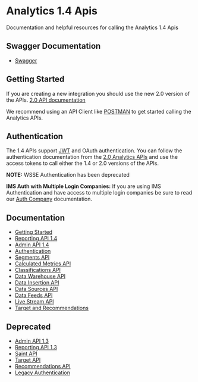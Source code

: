 Analytics 1.4 Apis
=====
Documentation and helpful resources for calling the Analytics 1.4 Apis

Swagger Documentation
----
* [Swagger](https://adobedocs.github.io/analytics-1.4-apis/swagger-docs.html)

Getting Started
----
If you are creating a new integration you should use the new 2.0 version of the APIs. [2.0 API documentation](https://github.com/AdobeDocs/analytics-2.0-apis)

We recommend using an API Client like [POSTMAN](https://www.getpostman.com/) to get started calling the Analytics APIs.

Authentication
-----
The 1.4 APIs support [JWT](https://github.com/AdobeDocs/analytics-2.0-apis/blob/master/jwt.md) and OAuth authentication. You can follow the authentication documentation from the [2.0 Analytics APIs](https://github.com/AdobeDocs/analytics-2.0-apis/blob/master/README.md#authentication) and use the access tokens to call either the 1.4 or 2.0 versions of the APIs.

**NOTE:** WSSE Authentication has been deprecated

**IMS Auth with Multiple Login Companies:** 
If you are using IMS Authentication and have access to multiple login companies be sure to read our [Auth Company](https://github.com/AdobeDocs/analytics-1.4-apis/blob/master/docs/authentication/auth_company.md) documentation. 

Documentation
----
* [Getting Started](https://github.com/Adobe-Experience-Cloud/analytics-1.4-apis/blob/master/docs/getting-started/getting-started-2.md#getting-started)
* [Reporting API 1.4](https://github.com/Adobe-Experience-Cloud/analytics-1.4-apis/blob/master/docs/reporting-api/index.md)
* [Admin API 1.4](https://github.com/Adobe-Experience-Cloud/analytics-1.4-apis/blob/master/docs/admin-api/index.md) 
* [Authentication](https://github.com/AdobeDocs/analytics-2.0-apis/blob/master/README.md#authentication)
* [Segments API](https://github.com/Adobe-Experience-Cloud/analytics-1.4-apis/blob/master/docs/segments-api/index.md)
* [Calculated Metrics API](https://github.com/Adobe-Experience-Cloud/analytics-1.4-apis/blob/master/docs/calc-metrics-api/index.md)
* [Classifications API](https://github.com/Adobe-Experience-Cloud/analytics-1.4-apis/blob/master/docs/classifications-api/index.md)
* [Data Warehouse API](https://github.com/Adobe-Experience-Cloud/analytics-1.4-apis/blob/master/docs/data-warehouse-api/index.md)
* [Data Insertion API](https://github.com/Adobe-Experience-Cloud/analytics-1.4-apis/blob/master/docs/data-insertion-api/index.md)
* [Data Sources API](https://github.com/Adobe-Experience-Cloud/analytics-1.4-apis/blob/master/docs/data-sources-api/index.md)
* [Data Feeds API](https://github.com/Adobe-Experience-Cloud/analytics-1.4-apis/blob/master/docs/data-feeds-api/index.md)
* [Live Stream API](https://github.com/Adobe-Experience-Cloud/analytics-1.4-apis/blob/master/docs/live-stream-api/index.md)
* [Target and Recommendations](http://developers.adobetarget.com/)

Deprecated
----
* [Admin API 1.3](https://github.com/Adobe-Experience-Cloud/analytics-1.4-apis/blob/master/docs/admin-api-1.3/index.md)
* [Reporting API 1.3](https://github.com/Adobe-Experience-Cloud/analytics-1.4-apis/blob/master/docs/reporting-api-1.3/index.md)
* [Saint API](https://github.com/Adobe-Experience-Cloud/analytics-1.4-apis/blob/master/docs/saint-api/index.md)
* [Target API](https://github.com/Adobe-Experience-Cloud/analytics-1.4-apis/blob/master/docs/target-api/index.md)
* [Recommendations API](https://github.com/Adobe-Experience-Cloud/analytics-1.4-apis/blob/master/docs/recommendations-api/index.md)
* [Legacy Authentication](https://github.com/Adobe-Experience-Cloud/analytics-1.4-apis/blob/master/docs/authentication/index.md)
